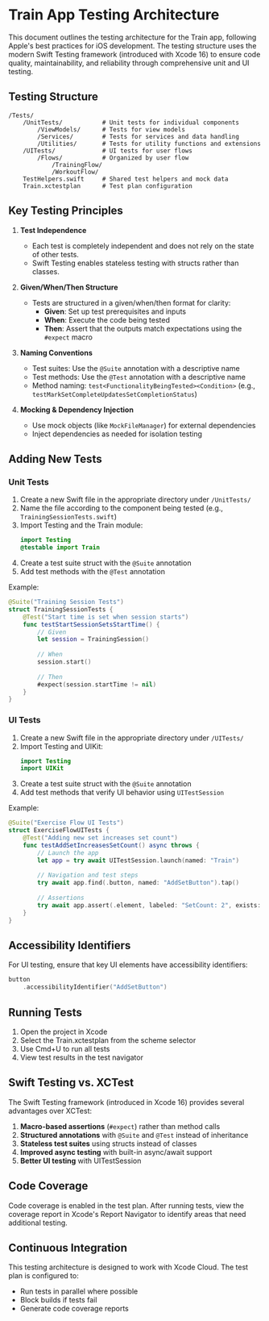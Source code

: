 # Train App Testing Architecture

This document outlines the testing architecture for the Train app, following Apple's best practices for iOS development. The testing structure uses the modern Swift Testing framework (introduced with Xcode 16) to ensure code quality, maintainability, and reliability through comprehensive unit and UI testing.

## Testing Structure

```
/Tests/
    /UnitTests/           # Unit tests for individual components
        /ViewModels/      # Tests for view models
        /Services/        # Tests for services and data handling
        /Utilities/       # Tests for utility functions and extensions
    /UITests/             # UI tests for user flows
        /Flows/           # Organized by user flow
            /TrainingFlow/
            /WorkoutFlow/
    TestHelpers.swift     # Shared test helpers and mock data
    Train.xctestplan      # Test plan configuration
```

## Key Testing Principles

1. **Test Independence**
   - Each test is completely independent and does not rely on the state of other tests.
   - Swift Testing enables stateless testing with structs rather than classes.

2. **Given/When/Then Structure**
   - Tests are structured in a given/when/then format for clarity:
     - **Given**: Set up test prerequisites and inputs
     - **When**: Execute the code being tested
     - **Then**: Assert that the outputs match expectations using the `#expect` macro

3. **Naming Conventions**
   - Test suites: Use the `@Suite` annotation with a descriptive name
   - Test methods: Use the `@Test` annotation with a descriptive name
   - Method naming: `test<FunctionalityBeingTested><Condition>` (e.g., `testMarkSetCompleteUpdatesSetCompletionStatus`)
   
4. **Mocking & Dependency Injection**
   - Use mock objects (like `MockFileManager`) for external dependencies
   - Inject dependencies as needed for isolation testing

## Adding New Tests

### Unit Tests

1. Create a new Swift file in the appropriate directory under `/UnitTests/`
2. Name the file according to the component being tested (e.g., `TrainingSessionTests.swift`)
3. Import Testing and the Train module:
   ```swift
   import Testing
   @testable import Train
   ```
4. Create a test suite struct with the `@Suite` annotation
5. Add test methods with the `@Test` annotation

Example:
```swift
@Suite("Training Session Tests")
struct TrainingSessionTests {
    @Test("Start time is set when session starts")
    func testStartSessionSetsStartTime() {
        // Given
        let session = TrainingSession()
        
        // When
        session.start()
        
        // Then
        #expect(session.startTime != nil)
    }
}
```

### UI Tests

1. Create a new Swift file in the appropriate directory under `/UITests/`
2. Import Testing and UIKit:
   ```swift
   import Testing
   import UIKit
   ```
3. Create a test suite struct with the `@Suite` annotation
4. Add test methods that verify UI behavior using `UITestSession`

Example:
```swift
@Suite("Exercise Flow UI Tests")
struct ExerciseFlowUITests {
    @Test("Adding new set increases set count")
    func testAddSetIncreasesSetCount() async throws {
        // Launch the app
        let app = try await UITestSession.launch(named: "Train")
        
        // Navigation and test steps
        try await app.find(.button, named: "AddSetButton").tap()
        
        // Assertions
        try await app.assert(.element, labeled: "SetCount: 2", exists: true)
    }
}
```

## Accessibility Identifiers

For UI testing, ensure that key UI elements have accessibility identifiers:

```swift
button
    .accessibilityIdentifier("AddSetButton")
```

## Running Tests

1. Open the project in Xcode
2. Select the Train.xctestplan from the scheme selector
3. Use Cmd+U to run all tests
4. View test results in the test navigator

## Swift Testing vs. XCTest

The Swift Testing framework (introduced in Xcode 16) provides several advantages over XCTest:

1. **Macro-based assertions** (`#expect`) rather than method calls
2. **Structured annotations** with `@Suite` and `@Test` instead of inheritance
3. **Stateless test suites** using structs instead of classes
4. **Improved async testing** with built-in async/await support
5. **Better UI testing** with UITestSession

## Code Coverage

Code coverage is enabled in the test plan. After running tests, view the coverage report in Xcode's Report Navigator to identify areas that need additional testing.

## Continuous Integration

This testing architecture is designed to work with Xcode Cloud. The test plan is configured to:
- Run tests in parallel where possible
- Block builds if tests fail
- Generate code coverage reports
